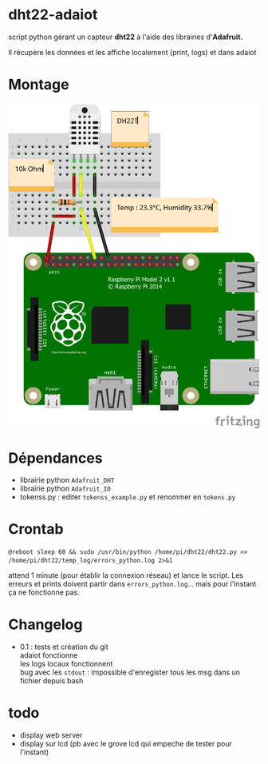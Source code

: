 # dht22-adaiot

script python gérant un capteur **dht22** à l'aide des librairies d'**Adafruit.**

Il récupère les données et les affiche localement (print, logs) et dans adaiot

# Montage

![Electronic settings](DHT22-rpi_bb.png?raw=true "Hardware")

# Dépendances
* librairie python `Adafruit_DHT`  
* librairie python `Adafruit_IO`  
* tokenss.py : editer `tokenss_example.py` et renommer en `tokens.py`  

# Crontab
`@reboot sleep 60 && sudo /usr/bin/python /home/pi/dht22/dht22.py >> /home/pi/dht22/temp_log/errors_python.log 2>&1`

attend 1 minute (pour établir la connexion réseau) et lance le script. Les erreurs et prints doivent partir dans `errors_python.log`... mais pour l'instant ça ne fonctionne pas.

# Changelog
* 0.1 : tests et création du git  
adaiot fonctionne  
les logs locaux fonctionnent  
bug avec les `stdout` : impossible d'enregister tous les msg dans un fichier depuis bash

# todo
* display web server
* display sur lcd (pb avec le grove lcd qui empeche de tester pour l'instant)
